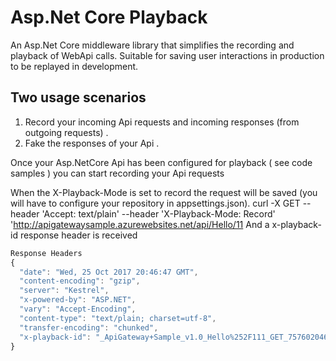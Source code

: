 # Asp.Net Core Playback
An Asp.Net Core middleware library that simplifies the recording and playback of WebApi calls. Suitable for saving user interactions in production to be replayed in development.

## Two usage scenarios
1. Record your incoming Api requests and incoming responses (from outgoing requests) . 
2. Fake the responses of your Api .

Once your Asp.NetCore Api has been configured for playback ( see code samples ) you can start recording your Api requests 

When the X-Playback-Mode is set to record the request will be saved (you will have to configure your repository in appsettings.json). 
curl -X GET --header 'Accept: text/plain' --header 'X-Playback-Mode: Record' 'http://apigatewaysample.azurewebsites.net/api/Hello/11
And a x-playback-id response header is received

```javascript
Response Headers
{
  "date": "Wed, 25 Oct 2017 20:46:47 GMT",
  "content-encoding": "gzip",
  "server": "Kestrel",
  "x-powered-by": "ASP.NET",
  "vary": "Accept-Encoding",
  "content-type": "text/plain; charset=utf-8",
  "transfer-encoding": "chunked",
  "x-playback-id": "_ApiGateway+Sample_v1.0_Hello%252F111_GET_757602046"
}
```
